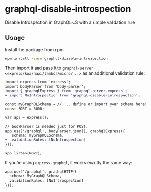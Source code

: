 # graphql-disable-introspection
Disable Introspection in GraphQL-JS with a simple validation rule

## Usage

Install the package from npm

```sh
npm install -save graphql-disable-introspection
```

Then import it and pass it to `graphql-server-<express/koa/hapi/lambda/micro/...>` as an additional validation rule:

```diff
import express from 'express';
import bodyParser from 'body-parser';
import { graphqlExpress } from 'graphql-server-express';
+ import NoIntrospection from 'graphql-disable-introspection';

const myGraphQLSchema = // ... define or import your schema here!
const PORT = 3000;

var app = express();

// bodyParser is needed just for POST.
app.use('/graphql', bodyParser.json(), graphqlExpress({
   schema: myGraphQLSchema,
+  validationRules: [NoIntrospection]
}));

app.listen(PORT);

```

If you're using `express-graphql`, it works exactly the same way:

```diff
app.use('/graphql', graphqlHTTP({
  schema: MyGraphQLSchema,
  validationRules: [NoIntrospection]
}));
```
